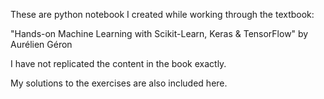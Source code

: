 These are python notebook I created while working through the textbook:

"Hands-on Machine Learning with Scikit-Learn, Keras & TensorFlow" by Aurélien Géron

I have not replicated the content in the book exactly. 

My solutions to the exercises are also included here.
